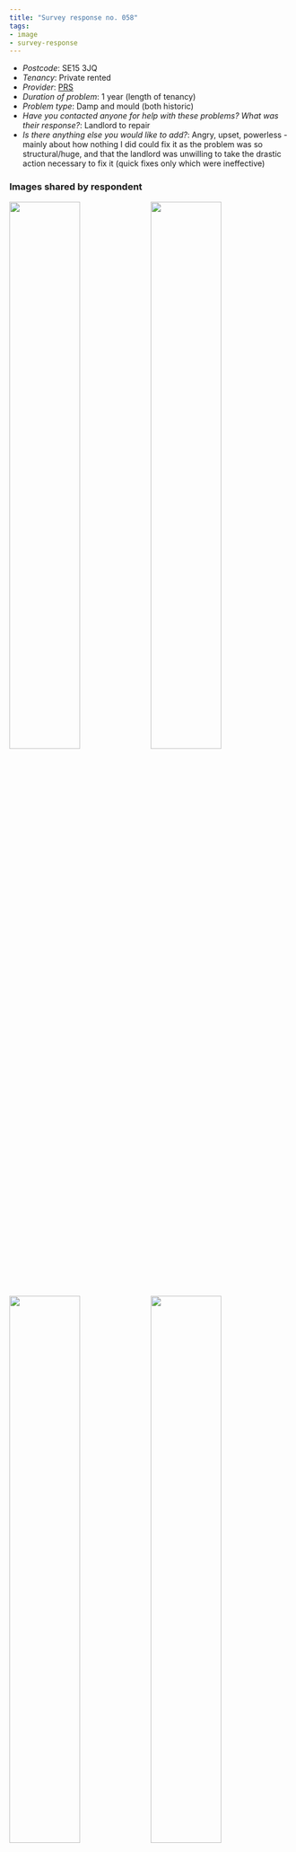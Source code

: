 ```yaml
---
title: "Survey response no. 058"
tags: 
- image
- survey-response
---
```


- *Postcode*: SE15 3JQ  
- *Tenancy*: Private rented  
- *Provider*: [PRS](providers/PRS)
- *Duration of problem*: 1 year (length of tenancy)  
- *Problem type*: Damp and mould (both historic)  
- *Have you contacted anyone for help with these problems? What was their response?*: Landlord to repair       
- *Is there anything else you would like to add?*: Angry, upset, powerless - mainly about how nothing I did could fix it as the problem was so structural/huge, and that the landlord was unwilling to take the drastic action necessary to fix it (quick fixes only which were ineffective)

### Images shared by respondent

<img src="https://elaraks.github.io/dampcapital/sr058-9.jpeg" width="50%"/><img src="https://elaraks.github.io/dampcapital/sr058-13.jpeg" width="50%"/>
<img src="https://elaraks.github.io/dampcapital/sr058-2.jpeg" width="50%"/><img src="https://elaraks.github.io/dampcapital/sr058-3.jpeg" width="50%"/>
<img src="https://elaraks.github.io/dampcapital/sr058-4.jpeg" width="50%"/><img src="https://elaraks.github.io/dampcapital/sr058-5.jpeg" width="50%"/>
<img src="https://elaraks.github.io/dampcapital/sr058-6.jpeg" width="50%"/><img src="https://elaraks.github.io/dampcapital/sr058-7.jpeg" width="50%"/>
<img src="https://elaraks.github.io/dampcapital/sr058-8.jpeg" width="50%"/><img src="https://elaraks.github.io/dampcapital/sr058-10.jpeg" width="50%"/>
<img src="https://elaraks.github.io/dampcapital/sr058-11.jpeg" width="50%"/><img src="https://elaraks.github.io/dampcapital/sr058-12.jpeg" width="50%"/>
<img src="https://elaraks.github.io/dampcapital/sr058-14.jpeg" width="50%"/><img src="https://elaraks.github.io/dampcapital/sr058-15.jpeg" width="50%"/>
<img src="https://elaraks.github.io/dampcapital/sr058-1.jpeg"/>



